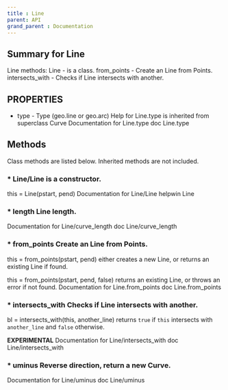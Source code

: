 ```yaml
---
title : Line
parent: API
grand_parent : Documentation
---
```

## Summary for Line
Line methods:
Line - is a class.
from_points - Create an Line from Points.
intersects_with - Checks if Line intersects with another.
## PROPERTIES
* type - Type (geo.line or geo.arc)
Help for Line.type is inherited from superclass Curve
Documentation for Line.type
doc Line.type

## Methods
Class methods are listed below. Inherited methods are not included.
### * Line/Line is a constructor.
this = Line(pstart, pend)
Documentation for Line/Line
helpwin Line

### * length Line length.
Documentation for Line/curve_length
doc Line/curve_length

### * from_points Create an Line from Points.

this = from_points(pstart, pend) either creates a new Line, or
returns an existing Line if found.

this = from_points(pstart, pend, false) returns an existing Line,
or throws an error if not found.
Documentation for Line.from_points
doc Line.from_points

### * intersects_with Checks if Line intersects with another.

bl = intersects_with(this, another_line) returns `true` if `this`
intersects with `another_line` and `false` otherwise.

**EXPERIMENTAL**
Documentation for Line/intersects_with
doc Line/intersects_with

### * uminus Reverse direction, return a new Curve.
Documentation for Line/uminus
doc Line/uminus

